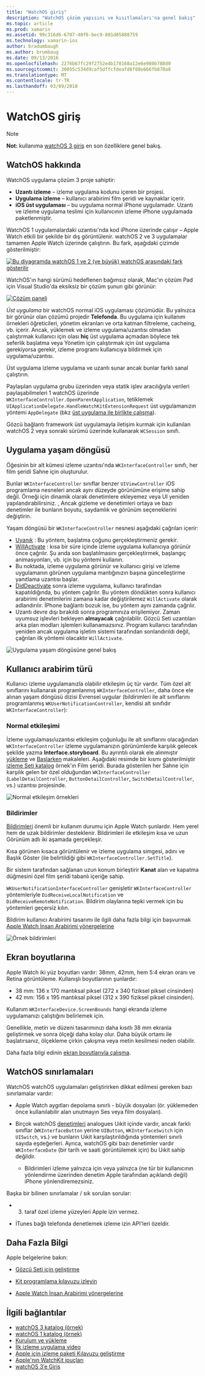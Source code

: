 ```yaml
---
title: "WatchOS giriş"
description: "WatchOS çözüm yapısını ve kısıtlamaları'na genel bakış"
ms.topic: article
ms.prod: xamarin
ms.assetid: 99c316d6-6707-40f6-bec9-801d05888759
ms.technology: xamarin-ios
author: bradumbaugh
ms.author: brumbaug
ms.date: 09/13/2016
ms.openlocfilehash: 2276b67fc29f2752e4b178168a12e6e980b788d0
ms.sourcegitcommit: 30055c534d9caf5dffcfdeafd6f08e666fb870a8
ms.translationtype: MT
ms.contentlocale: tr-TR
ms.lasthandoff: 03/09/2018
---
```

# <a name="introduction-to-watchos"></a>WatchOS giriş

> [!NOTE]
> **Not:** kullanıma [watchOS 3 giriş](~/ios/watchos/platform/introduction-to-watchos3/index.md) en son özelliklere genel bakış.

## <a name="about-watchos"></a>WatchOS hakkında

WatchOS uygulama çözüm 3 proje sahiptir:

- **Uzantı izleme** – izleme uygulama kodunu içeren bir projesi.
- **Uygulama izleme** – kullanıcı arabirimi film şeridi ve kaynaklar içerir.
- **iOS üst uygulaması** – bu uygulama normal iPhone uygulamadır. Uzantı ve izleme uygulama teslimi için kullanıcının izleme iPhone uygulamada paketlenmiştir.

WatchOS 1 uygulamalardaki uzantısı'nda kod iPhone üzerinde çalışır – Apple Watch etkili bir şekilde bir dış görüntülenir. watchOS 2 ve 3 uygulamalar tamamen Apple Watch üzerinde çalıştırın. Bu fark, aşağıdaki çizimde gösterilmiştir:

[ ![](intro-to-watchos-images/arch-sml.png "Bu diyagramda watchOS 1 ve 2 (ve büyük) watchOS arasındaki fark gösterilir")](intro-to-watchos-images/arch.png#lightbox)

WatchOS'ın hangi sürümü hedeflenen bağımsız olarak, Mac'ın çözüm Pad için Visual Studio'da eksiksiz bir çözüm şunun gibi görünür:

[![](intro-to-watchos-images/projectstructure-sml.png "Çözüm paneli")](intro-to-watchos-images/projectstructure.png#lightbox)

*Üst uygulama* bir watchOS normal iOS uygulaması çözümüdür. Bu yalnızca bir görünür olan çözümü projedir **Telefonda**. Bu uygulama için kullanım örnekleri öğreticileri, yönetim ekranları ve orta katman filtreleme, cacheing, vb. içerir. Ancak, yüklemek ve izleme uygulama/uzantısı olmadan çalıştırmak kullanıcı için olası **hiç** üst uygulama açmadan böylece tek seferlik başlatma veya Yönetim için çalıştırmak için üst uygulama gerekiyorsa gerekir, izleme programı kullanıcıya bildirmek için uygulama/uzantısı.

Üst uygulama izleme uygulama ve uzantı sunar ancak bunlar farklı sanal çalıştırın.

Paylaşılan uygulama grubu üzerinden veya statik işlev aracılığıyla verileri paylaşabilmeleri 1 watchOS üzerinde `WKInterfaceController.OpenParentApplication`, tetiklemek `UIApplicationDelegate.HandleWatchKitExtensionRequest` üst uygulamanızın yöntemi `AppDelegate` (bkz [üst uygulama ile birlikte çalışma](~/ios/watchos/app-fundamentals/parent-app.md)).

Gözcü bağlantı framework üst uygulamayla iletişim kurmak için kullanılan watchOS 2 veya sonraki sürümü üzerinde kullanarak `WCSession` sınıfı.

## <a name="application-lifecycle"></a>Uygulama yaşam döngüsü

Öğesinin bir alt kümesi izleme uzantısı'nda `WKInterfaceController` sınıfı, her film şeridi Sahne için oluşturulur.

Bunlar `WKInterfaceController` sınıflar benzer `UIViewController` iOS programlama nesneleri ancak aynı düzeyde görünümüne erişime sahip değil.
Örneği için dinamik olarak denetimlere ekleyemez veya UI yeniden yapılandırabilirsiniz.
, Ancak gizleme ve denetimleri ortaya ve bazı denetimler ile bunların boyutu, saydamlık ve görünüm seçeneklerini değiştirin.

Yaşam döngüsü bir `WKInterfaceController` nesnesi aşağıdaki çağrıları içerir:

- [Uyanık](https://developer.xamarin.com/api/member/WatchKit.WKInterfaceController.Awake/) : Bu yöntem, başlatma çoğunu gerçekleştirmeniz gerekir.
- [WillActivate](https://developer.xamarin.com/api/member/WatchKit.WKInterfaceController.WillActivate/) : kısa bir süre içinde izleme uygulama kullanıcıya görünür önce çağrılır. Şu anda son başlatılmasını gerçekleştirmek, başlangıç animasyonları, vb. için bu yöntemi kullanın.
- Bu noktada, izleme uygulama görünür ve kullanıcı girişi ve izleme uygulamanın görünen uygulama mantığınızın başına güncelleştirme yanıtlama uzantısı başlar.
- [DidDeactivate](https://developer.xamarin.com/api/member/WatchKit.WKInterfaceController.DidDeactivate/) sonra izleme uygulama, kullanıcı tarafından kapatıldığında, bu yöntem çağrılır. Bu yöntem döndükten sonra kullanıcı arabirimi denetimlerini zamana kadar değiştirilemez `WillActivate` olarak adlandırılır. İPhone bağlantı bozuk ise, bu yöntem aynı zamanda çağrılır.
- Uzantı devre dışı bırakıldı sonra programınıza erişilemiyor. Zaman uyumsuz işlevleri bekleyen **almayacak** çağrılabilir. Gözcü Seti uzantıları arka plan modları işlemleri kullanamazsınız. Program kullanıcı tarafından yeniden ancak uygulama işletim sistemi tarafından sonlandırıldı değil, çağrılan ilk yöntemi olacaktır `WillActivate`.

![](intro-to-watchos-images/wkinterfacecontrollerlifecycle.png "Uygulama yaşam döngüsüne genel bakış")

## <a name="types-of-user-interface"></a>Kullanıcı arabirim türü

Kullanıcı izleme uygulamanızla olabilir etkileşim üç tür vardır.
Tüm özel alt sınıflarını kullanarak programlanmış `WKInterfaceController`, daha önce ele alınan yaşam döngüsü dizisi Evrensel uygular (bildirimleri ile alt sınıflarını programlanmış `WKUserNotificationController`, kendisi alt sınıfıdır `WKInterfaceController`):

### <a name="normal-interaction"></a>Normal etkileşimi

İzleme uygulaması/uzantısı etkileşim çoğunluğu ile alt sınıflarını olacağından `WKInterfaceController` izleme uygulamanızın görünümlerde karşılık gelecek şekilde yazma **Interface.storyboard**. Bu ayrıntılı olarak ele alınmıştır [yükleme](~/ios/watchos/get-started/installation.md) ve [Başlarken](~/ios/watchos/get-started/index.md) makaleleri.
Aşağıdaki resimde bir kısmı gösterilmiştir [izleme Seti katalog](https://developer.xamarin.com/samples/monotouch/watchOS/WatchKitCatalog/) örnek'ın Film şeridi. Burada gösterilen her Sahne için karşılık gelen bir özel olduğundan `WKInterfaceController` (`LabelDetailController`, `ButtonDetailController`, `SwitchDetailController`, vs.) uzantısı projesinde.

![](intro-to-watchos-images/scenes.png "Normal etkileşim örnekleri")

### <a name="notifications"></a>Bildirimler

[Bildirimleri](~/ios/watchos/platform/notifications.md) önemli bir kullanım durumu için Apple Watch şunlardır. Hem yerel hem de uzak bildirimler desteklenir. Bildirimleri ile etkileşim kısa ve uzun Görünüm adlı iki aşamada gerçekleşir.

Kısa görünen kısaca görüntülenir ve izleme uygulama simgesi, adını ve Başlık Göster (ile belirtildiği gibi `WKInterfaceController.SetTitle`).

Bir sistem tarafından sağlanan uzun konum birleştirir **Kanat** alan ve kapatma düğmesini özel film şeridi tabanlı içeriğe sahip.

`WKUserNotificationInterfaceController` genişletir `WKInterfaceController` yöntemleriyle `DidReceiveLocalNotification` ve `DidReceiveRemoteNotification`.
Bildirim olaylarına tepki vermek için bu yöntemleri geçersiz kılın.

Bildirim kullanıcı Arabirimi tasarımı ile ilgili daha fazla bilgi için başvurmak [Apple Watch İnsan Arabirimi yönergelerine](https://developer.apple.com/library/prerelease/ios/documentation/UserExperience/Conceptual/WatchHumanInterfaceGuidelines/Notifications.html#//apple_ref/doc/uid/TP40014992-CH20-SW1)

![](intro-to-watchos-images/notifications.png "Örnek bildirimleri")

## <a name="screen-sizes"></a>Ekran boyutlarına

Apple Watch iki yüz boyutları vardır: 38mm, 42mm, hem 5:4 ekran oranı ve Retina görüntüleme. Kullanışlı boyutlarının şunlardır:

- 38 mm: 136 x 170 mantıksal piksel (272 x 340 fiziksel piksel cinsinden)
- 42 mm: 156 x 195 mantıksal piksel (312 x 390 fiziksel piksel cinsinden).

Kullanım `WKInterfaceDevice.ScreenBounds` hangi ekranda izleme uygulamanızı çalıştığını belirlemek için.

Genellikle, metin ve düzeni tasarımınızı daha kısıtlı 38 mm ekranla geliştirmek ve sonra ölçeği daha kolay olur.
Daha büyük ortamı ile başlatırsanız, ölçekleme çirkin çakışma veya metin kesilmesi neden olabilir.

Daha fazla bilgi edinin [ekran boyutlarıyla çalışma](~/ios/watchos/app-fundamentals/screen-sizes.md).


## <a name="limitations-of-watchos"></a>WatchOS sınırlamaları

WatchOS watchOS uygulamaları geliştirirken dikkat edilmesi gereken bazı sınırlamalar vardır:

- Apple Watch aygıtları depolama sınırlı - büyük dosyaları (ör. yüklemeden önce kullanılabilir alan unutmayın Ses veya film dosyaları).

- Birçok watchOS [denetimleri](~/ios/watchos/user-interface/index.md) analogues Uıkit içinde vardır, ancak farklı sınıflar (`WKInterfaceButton` yerine `UIButton`, `WKInterfaceSwitch` için `UISwitch`, vs.) ve bunların Uıkit karşılaştırıldığında yöntemleri sınırlı sayıda eşdeğerleri. Ayrıca, watchOS gibi bazı denetimler vardır `WKInterfaceDate` (bir tarih ve saati görüntülemek için) bu Uıkit sahip değildir.

  - Bildirimleri izleme yalnızca için veya yalnızca (ne tür bir kullanıcının yönlendirme üzerinden denetim Apple tarafından açıklandı değil) iPhone yönlendiremezsiniz.

Başka bir bilinen sınırlamalar / sık sorulan sorular:

- 3. taraf özel izleme yüzeyleri Apple izin vermez.

- İTunes bağlı telefonda denetlemek izleme izin API'leri özeldir.


## <a name="further-reading"></a>Daha Fazla Bilgi

Apple belgelerine bakın:

* [Gözcü Seti için geliştirme](https://developer.apple.com/library/prerelease/ios/documentation/General/Conceptual/WatchKitProgrammingGuide/index.html#//apple_ref/doc/uid/TP40014969-CH8-SW1)

* [Kit programlama kılavuzu izleyin](https://developer.apple.com/library/prerelease/ios/documentation/General/Conceptual/WatchKitProgrammingGuide/DesigningaWatchKitApp.html)

* [Apple Watch İnsan Arabirimi yönergelerine](https://developer.apple.com/library/prerelease/ios/documentation/UserExperience/Conceptual/WatchHumanInterfaceGuidelines/index.html#//apple_ref/doc/uid/TP40014992-CH3-SW1)


## <a name="related-links"></a>İlgili bağlantılar

- [watchOS 3 katalog (örnek)](https://developer.xamarin.com/samples/monotouch/watchOS/WatchKitCatalog/)
- [watchOS 1 katalog (örnek)](https://developer.xamarin.com/samples/monotouch/WatchKit/WatchKitCatalog/)
- [Kurulum ve yükleme](~/ios/watchos/get-started/installation.md)
- [İlk izleme uygulama video](http://blog.xamarin.com/your-first-watch-kit-app/)
- [Apple için izleme paketi Kılavuzu geliştirme](https://developer.apple.com/library/prerelease/ios/documentation/General/Conceptual/WatchKitProgrammingGuide/index.html)
- [Apple'nın WatchKit ipuçları](https://developer.apple.com/watchkit/tips/)
- [watchOS 3’e Giriş](~/ios/watchos/platform/introduction-to-watchos3/index.md)
